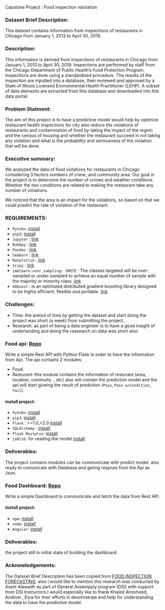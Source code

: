 Capstone Project : Food inspection vaiolation

### Dataset Brief Description: 
This dataset contains information from inspections of restaurants in Chicago from January 1, 2013 to April 30, 2019.

### Description:
This information is derived from inspections of restaurants in Chicago from January 1, 2013 to April 30, 2019. Inspections are performed by staff from the Chicago Department of Public Health’s Food Protection Program. Inspections are done using a standardized procedure. The results of the inspection are inputted into a database, then reviewed and approved by a State of Illinois Licensed Environmental Health Practitioner (LEHP). A subset of data elements are extracted from this database and downloaded into this data portal. 

### Problem Statment:
The aim of this project is to have a predictive model would help by optimize restaurant health inspections for city also reduce the violations of restaurants and contamination of food by taking the impact of the region and the census of housing and whether the restaurant succeed in not taking any violation and what is the probability and seriousness of the violation that will be done.


### Executive summary:
We analyzed the data of food violations for restaurants in Chicago  considering 3 factors numbers of crime, and community area. Our goal in the project is to determine the number of crimes and weather conditions. Whether the two conditions are related to making the restaurant take any number of violations.

We noticed that the area is an impact for the violations, so based on that we could predict the rate of violation of the restaurant.

### REQUIREMENTS:
- `Pytohn`: [install](https://www.python.org/downloads/release/python-365/)
- `pip3`:  [install](https://pip.pypa.io/en/stable/)
- `Jupyter` : [link](https://jupyter.org)
- `Numbpy` : [link](https://www.numpy.org)
- `Pandas` : [link](https://pandas.pydata.org)
- `Seaborn` : [link](https://seaborn.pydata.org)
- `Matplotlib` : [link](https://matplotlib.org)
- `Scipy` : [link](https://www.scipy.org)
- `imblearn.over_sampling: SMOTE` : The classes targeted will be over-sampled or under-sampled to achieve an equal number of sample with the majority or minority class. [link](https://imbalanced-learn.readthedocs.io/en/stable/generated/imblearn.over_sampling.SMOTE.html)
- `XGboost` : is an optimized distributed gradient boosting library designed to be highly efficient, flexible and portable. [link](https://xgboost.readthedocs.io)


### Challenges: 
- Time: the preiod of time by getting the dataset and start doing the project was short (a week) from submitting the project.
- Researsh: as part of being a data engineer is to have a good insight of undertanding and doing the reasearch on data was short also.



### Food api: [Repo](https://github.com/AseelAlawadh/flask-api_food_inspection)
Write a simple Rest API with Python Flask in order to have the infomration from Api. The api contains 2 modules: 

- Food.
- Resturant: this module contains the information of resturant (area, location, commuity .. etc) also will contain the prediction model and the api will start giveing the result of prediction (`Pass`, `Pass w/Condition`, `Fail`). 

#### install project:
- `Pytohn`: [install](https://www.python.org/downloads/release/python-365/)
- `pip3`:  [install](https://pip.pypa.io/en/stable/)
- `Flask` :  >=1.0,<2.0 [install](http://flask.pocoo.org)
- `SQLAlchemy` : [install](https://www.sqlalchemy.org)
- `Flask Restplus`: [install](https://flask-restplus.readthedocs.io/en/stable/)
- `joblib`: for reading the model [install](https://joblib.readthedocs.io)


### Deliverables: 
The project contains modules can be communicate with predict model. also ready to comunicate with Database and geting respnse from the Api as Json.

### Food Dashboard: [Repo](https://github.com/AseelAlawadh/food_inspection_dashboard)
Write a simple Dashboard to communicate and fetch the data from Rest API.

#### install project:
 - `npm`: [install](https://www.npmjs.com)
 - `node`: [install](https://nodejs.org/en/) 
 - `Angular`: [install](https://angular.io)

### Deliverables: 
the project still in initial state of building the dashboard.

### Acknowledgements:
The Dataset Brief Description has been copied from [FOOD INSPECTION FORECASTING](https://chicago.github.io/food-inspections-evaluation/). also I would like to mention this research was conducted by Aseel Alawadh as part of General Assempply program (DSI) with support from DSI Instructors.I would especially like to thank Khaled Alresheed, Androw , Esra for their efforts in deomnstrate and help for understanding the data to have the predictive model. 
